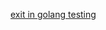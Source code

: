 
[exit in golang testing](https://stackoverflow.com/questions/26225513/how-to-test-os-exit-scenarios-in-go)